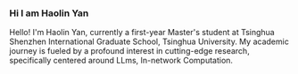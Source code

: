 ### Hi I am Haolin Yan
Hello! I'm Haolin Yan, currently a first-year Master's student at Tsinghua Shenzhen International Graduate School, Tsinghua University. My academic journey is fueled by a profound interest in cutting-edge research, specifically centered around LLms, In-network Computation.


